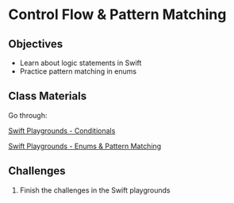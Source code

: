 # Control Flow & Pattern Matching

## Objectives

- Learn about logic statements in Swift
- Practice pattern matching in enums

## Class Materials

Go through:

[Swift Playgrounds - Conditionals](conditionals.playground)

[Swift Playgrounds - Enums & Pattern Matching](enums.playground)


## Challenges

1. Finish the challenges in the Swift playgrounds